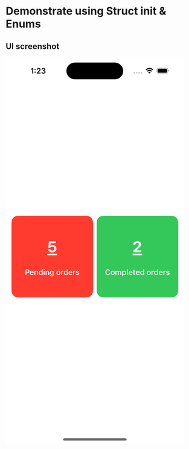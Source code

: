 #  Demonstrate using Struct init & Enums

## UI screenshot
![InitAndEnumExample](./InitAndEnumExample.png)
